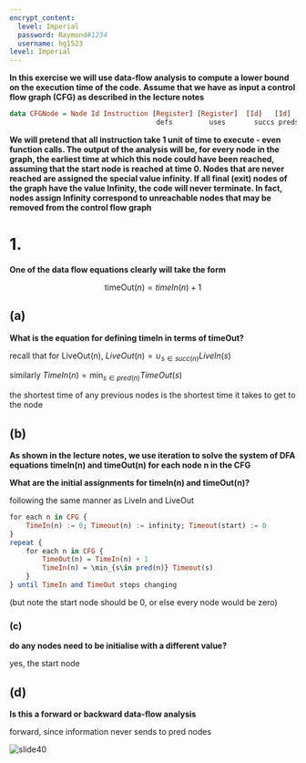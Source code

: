 ```yaml
---
encrypt_content:
  level: Imperial
  password: Raymond#1234
  username: hg1523
level: Imperial
---
```

**In this exercise we will use data-flow analysis to compute a lower bound on the execution time of the code. Assume that we have as input a control flow graph (CFG) as described in the lecture notes**

```haskell
data CFGNode = Node Id Instruction [Register] [Register]  [Id]   [Id]
									defs         uses       succs preds
```

**We will pretend that all instruction take 1 unit of time to execute - even function calls. The output of the analysis will be, for every node in the graph, the earliest time at which this node could have been reached, assuming that the start node is reached at time 0. Nodes that are never reached are assigned the special value infinity. If all final (exit) nodes of the graph have the value Infinity, the code will never terminate. In fact, nodes assign Infinity correspond to unreachable nodes that may be removed from the control flow graph**

# 1. 
**One of the data flow equations clearly will take the form**

$$\text{timeOut}(n) = timeIn(n) + 1$$

## (a)
**What is the equation for defining timeIn in terms of timeOut?**

recall that for LiveOut(n), $LiveOut(n) = \cup_{s\in succ(n)}LiveIn(s)$

similarly $TimeIn(n) = \min_{s\in pred(n)}TimeOut(s)$

the shortest time of any previous nodes is the shortest time it takes to get to the node

## (b)
**As shown in the lecture notes, we use iteration to solve the system of DFA equations timeIn(n) and timeOut(n) for each node n in the CFG**

**What are the initial assignments for timeIn(n) and timeOut(n)?**

following the same manner as LiveIn and LiveOut

```haskell
for each n in CFG {
	TimeIn(n) := 0; Timeout(n) := infinity; Timeout(start) := 0
}
repeat {
	for each n in CFG {
		TimeOut(n) = TimeIn(n) + 1
		TimeIn(n) = \min_{s\in pred(n)} Timeout(s)
	}
} until TimeIn and TimeOut stops changing
```

(but note the start node should be 0, or else every node would be zero)

### (c)
**do any nodes need to be initialise with a different value?**

yes, the start node

## (d)
**Is this a forward or backward data-flow analysis**

forward, since information never sends to pred nodes

![slide40](../../../../../../assets/Imperial/50006/ex5-2.png)